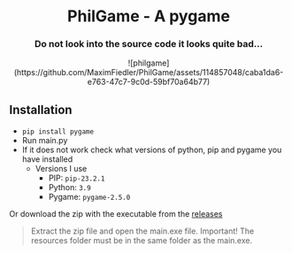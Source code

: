 <h1 align="center">PhilGame - A pygame</h1>
<h3 align="center">Do not look into the source code it looks quite bad...</h3>
<p align="center">
  ![philgame](https://github.com/MaximFiedler/PhilGame/assets/114857048/caba1da6-e763-47c7-9c0d-59bf70a64b77)
</p>

## Installation
- `pip install pygame`
- Run main.py
- If it does not work check what versions of python, pip and pygame you have installed
  - Versions I use
    - PIP: `pip-23.2.1`
    - Python: `3.9`
    - Pygame: `pygame-2.5.0`
   
Or download the zip with the executable from the [releases](https://github.com/MaximFiedler/PhilGame/releases/)
> Extract the zip file and open the main.exe file. Important! The resources folder must be in the same folder as the main.exe.
